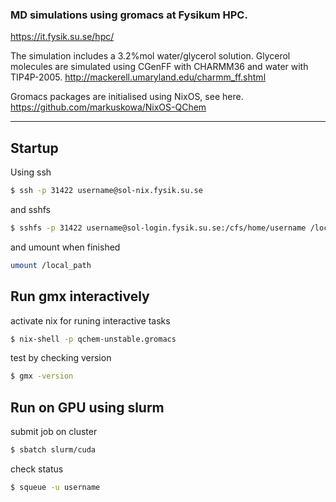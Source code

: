 ### MD simulations using gromacs at Fysikum HPC. 
https://it.fysik.su.se/hpc/

The simulation includes a 3.2%mol water/glycerol solution. 
Glycerol molecules are simulated using CGenFF with CHARMM36 and water with TIP4P-2005.
http://mackerell.umaryland.edu/charmm_ff.shtml

Gromacs packages are initialised using NixOS, see here. 
https://github.com/markuskowa/NixOS-QChem

-----

## Startup

Using ssh
```bash 
$ ssh -p 31422 username@sol-nix.fysik.su.se
```
and sshfs
```bash
$ sshfs -p 31422 username@sol-login.fysik.su.se:/cfs/home/username /local_path
```
and umount when finished
```bash
umount /local_path
```

## Run gmx interactively
activate nix for runing interactive tasks
```bash 
$ nix-shell -p qchem-unstable.gromacs
```
test by checking version
```bash 
$ gmx -version
```

## Run on GPU using slurm

submit job on cluster
```bash
$ sbatch slurm/cuda
```
check status
```bash
$ squeue -u username
```
